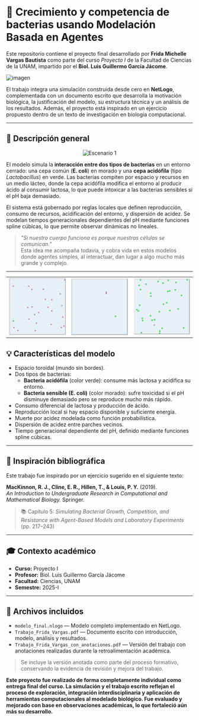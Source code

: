 # 🧫 Crecimiento y competencia de bacterias usando Modelación Basada en Agentes

Este repositorio contiene el proyecto final desarrollado por **Frida Michelle Vargas Bautista** como parte del curso *Proyecto I* de la Facultad de Ciencias de la UNAM, impartido por el **Biol. Luis Guillermo García Jácome**.

![imagen](https://github.com/user-attachments/assets/37c46f32-e4b3-4453-a36c-9883dac8503d)

El trabajo integra una simulación construida desde cero en **NetLogo**, complementada con un documento escrito que desarrolla la motivación biológica, la justificación del modelo, su estructura técnica y un análisis de los resultados. Además, el proyecto está inspirado en un ejercicio propuesto dentro de un texto de investigación en biología computacional.

---

## 🔎 Descripción general
<p align="center">
  <img src="GIFsEscenarios/Escenario1.gif" alt="Escenario 1"/>
</p>

El modelo simula la **interacción entre dos tipos de bacterias** en un entorno cerrado: una cepa común (**E. coli**) en morado y una **cepa acidófila** (tipo *Lactobacillus*) en verde. Las bacterias compiten por espacio y recursos en un medio lácteo, donde la cepa acidófila modifica el entorno al producir ácido al consumir lactosa, lo que puede intoxicar a las bacterias sensibles si el pH baja demasiado.

El sistema está gobernado por reglas locales que definen reproducción, consumo de recursos, acidificación del entorno, y dispersión de acidez. Se modelan tiempos generacionales dependientes del pH mediante funciones spline cúbicas, lo que permite observar dinámicas no lineales.

> *"Si nuestro cuerpo funciona es porque nuestras células se comunican."*  
> Esta idea me acompaña todavía, y cobra vida en estos modelos donde agentes simples, al interactuar, dan lugar a algo mucho más grande y complejo.

---
<table>
  <tr>
    <td align="center"><img src="GIFsEscenarios/Escenario2.gif" alt="Escenario 2" width="300"/></td>
    <td align="center"><img src="GIFsEscenarios/Escenario3.gif" alt="Escenario 3" width="300"/></td>
    <td align="center"><img src="GIFsEscenarios/Escenario4.gif" alt="Escenario 4" width="300"/></td>
  </tr>
</table>

## 💡 Características del modelo

- Espacio toroidal (mundo sin bordes).
- Dos tipos de bacterias:
  - **Bacteria acidófila** (color verde): consume más lactosa y acidifica su entorno.
  - **Bacteria sensible (E. coli)** (color morado): sufre toxicidad si el pH disminuye demasiado pero se reproduce mucho más rápido.
- Consumo diferencial de lactosa y producción de ácido.
- Reproducción local si hay espacio disponible y suficiente energía.
- Muerte por acidez modelada como función probabilística.
- Dispersión de acidez entre parches vecinos.
- Tiempo generacional dependiente del pH, definido mediante funciones spline cúbicas.

---

## 📘 Inspiración bibliográfica

Este trabajo fue inspirado por un ejercicio sugerido en el siguiente texto:

**MacKinnon, R. J., Cline, E. R., Hillen, T., & Louis, P. Y.** (2019).  
_An Introduction to Undergraduate Research in Computational and Mathematical Biology._ Springer.

> 📚 Capítulo 5: *Simulating Bacterial Growth, Competition, and Resistance with Agent-Based Models and Laboratory Experiments* (pp. 217–243)

---

## 🎓 Contexto académico

- **Curso:** Proyecto I  
- **Profesor:** Biol. Luis Guillermo García Jácome  
- **Facultad:** Ciencias, UNAM  
- **Semestre:** 2025-I

---
## 📂 Archivos incluidos

- `modelo_final.nlogo` — Modelo completo implementado en NetLogo.
- `Trabajo_Frida_Vargas.pdf` — Documento escrito con introducción, modelo, análisis y resultados.
- `Trabajo_Frida_Vargas_con_anotaciones.pdf` — Versión del trabajo con anotaciones realizadas durante la retroalimentación académica.

> Se incluye la versión anotada como parte del proceso formativo, conservando la evidencia de revisión y mejora del trabajo.


**Este proyecto fue realizado de forma completamente individual como entrega final del curso. La simulación y el trabajo escrito reflejan el proceso de exploración, integración interdisciplinaria y aplicación de herramientas computacionales al modelado biológico. Fue evaluado y mejorado con base en observaciones académicas, lo que fortaleció aún más su desarrollo.**


